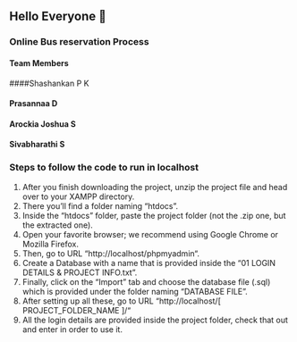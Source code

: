 ## Hello Everyone  👋
<h3>Online Bus reservation Process</h3>

#### Team Members
####Shashankan P K
#### Prasannaa D
#### Arockia Joshua S
#### Sivabharathi S

### Steps to follow the code to run in localhost

1. After you finish downloading the project, unzip the project file and head over to your XAMPP directory.
2. There you’ll find a folder naming “htdocs”.
3. Inside the “htdocs” folder, paste the project folder (not the .zip one, but the extracted one).
4. Open your favorite browser; we recommend using Google Chrome or Mozilla Firefox.
5. Then, go to URL “http://localhost/phpmyadmin“.
6. Create a Database with a name that is provided inside the “01 LOGIN DETAILS & PROJECT INFO.txt”.
7. Finally, click on the “Import” tab and choose the database file (.sql) which is provided under the folder naming “DATABASE FILE”.
8. After setting up all these, go to URL “http://localhost/[ PROJECT_FOLDER_NAME ]/“
9. All the login details are provided inside the project folder, check that out and enter in order to use it.
